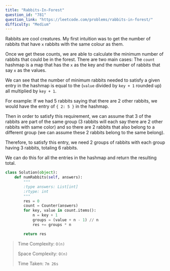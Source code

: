 ```yaml
---
title: "Rabbits-In-Forest"
question_id: "781"
question_link: "https://leetcode.com/problems/rabbits-in-forest/"
difficulty: "Medium"
---
```


Rabbits are cool creatures. My first intuition was to get the number of rabbits that have `x` rabbits with the same colour as them.     

Once we get these counts, we are able to calculate the minimum number of rabbits that could be in the forest. There are two main cases:
The `count` hashmap is a map that has the `x` as the key and the number of rabbits that say `x` as the values.

We can see that the number of minimum rabbits needed to satisfy a given entry in the hashmap is equal to the (`value` divided by `key + 1` rounded up) all multiplied by `key + 1`.

For example:
If we had 5 rabbits saying that there are 2 other rabbits, we would have the entry of `{ 2: 5 }` in the hashmap.

Then in order to satisfy this requirement, we can assume that 3 of the rabbits are part of the same group (3 rabbits will each say there are 2 other rabbits with same color) and so there are 2 rabbits that also belong to a different group (we can assume these 2 rabbits belong to the same belong).

Therefore, to satisfy this entry, we need 2 groups of rabbits with each group having 3 rabbits, totaling 6 rabbits.

We can do this for all the entries in the hashmap and return the resulting total.

```python
class Solution(object):
    def numRabbits(self, answers):
        """
        :type answers: List[int]
        :rtype: int
        """
        res = 0
        count = Counter(answers)
        for key, value in count.items():
            n = key + 1
            groups = (value + n - 1) // n
            res += groups * n

        return res
```

> Time Complexity: `O(n)`
>
> Space Complexity: `O(n)`
>
> Time Taken: `7m 26s`
